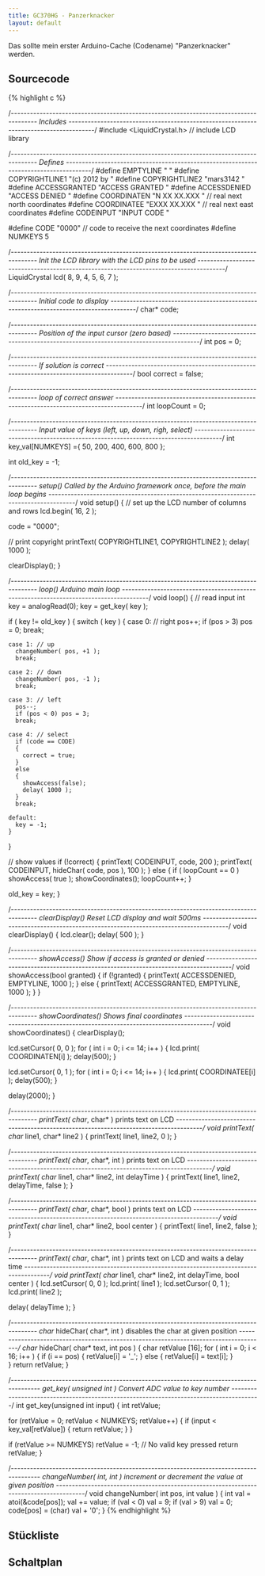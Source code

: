 ```yaml
---
title: GC370HG - Panzerknacker
layout: default
---
```

Das sollte mein erster Arduino-Cache (Codename) "Panzerknacker" werden.

## Sourcecode

{% highlight c %}

/*--------------------------------------------------------------------------------------
 Includes
 --------------------------------------------------------------------------------------*/
#include <LiquidCrystal.h>   // include LCD library

/*--------------------------------------------------------------------------------------
 Defines
 --------------------------------------------------------------------------------------*/
#define EMPTYLINE      "                "
#define COPYRIGHTLINE1 "(c) 2012 by     "
#define COPYRIGHTLINE2 "mars3142        "
#define ACCESSGRANTED  "ACCESS GRANTED  "
#define ACCESSDENIED   "ACCESS DENIED   "
#define COORDINATEN    "N XX XX.XXX     " // real next north coordinates
#define COORDINATEE    "EXXX XX.XXX     " // real next east coordinates
#define CODEINPUT      "INPUT CODE      "

#define CODE           "0000"             // code to receive the next coordinates
#define NUMKEYS        5

/*--------------------------------------------------------------------------------------
 Init the LCD library with the LCD pins to be used
 --------------------------------------------------------------------------------------*/
LiquidCrystal lcd( 8, 9, 4, 5, 6, 7 );

/*--------------------------------------------------------------------------------------
 Initial code to display
 --------------------------------------------------------------------------------------*/
char* code;

/*--------------------------------------------------------------------------------------
 Position of the input cursor (zero based)
 --------------------------------------------------------------------------------------*/
int pos = 0;

/*--------------------------------------------------------------------------------------
 If solution is correct
 --------------------------------------------------------------------------------------*/
bool correct = false;

/*--------------------------------------------------------------------------------------
 loop of correct answer
 --------------------------------------------------------------------------------------*/
int loopCount = 0;

/*--------------------------------------------------------------------------------------
 Input value of keys
 (left, up, down, righ, select)
 --------------------------------------------------------------------------------------*/
int key_val[NUMKEYS] ={ 
  50, 200, 400, 600, 800 }; 

int old_key = -1;

/*--------------------------------------------------------------------------------------
 setup()
 Called by the Arduino framework once, before the main loop begins
 --------------------------------------------------------------------------------------*/
void setup()
{
  // set up the LCD number of columns and rows
  lcd.begin( 16, 2 );

  code = "0000";

  // print copyright
  printText( COPYRIGHTLINE1, COPYRIGHTLINE2 );
  delay( 1000 );

  clearDisplay();
}

/*--------------------------------------------------------------------------------------
 loop()
 Arduino main loop
 --------------------------------------------------------------------------------------*/
void loop()
{
  // read input
  int key = analogRead(0);
  key = get_key( key );

  if ( key != old_key ) 
  {
    switch ( key )
    {
    case 0: // right
      pos++;
      if (pos > 3) pos = 0;
      break;

    case 1: // up
      changeNumber( pos, +1 );
      break;

    case 2: // down
      changeNumber( pos, -1 );
      break;

    case 3: // left
      pos--;
      if (pos < 0) pos = 3;
      break;

    case 4: // select
      if (code == CODE)
      {
        correct = true;
      }
      else
      {
        showAccess(false);
        delay( 1000 );
      }
      break;

    default:
      key = -1;
    }
  }

  // show values
  if (!correct)
  {
    printText( CODEINPUT, code, 200 );
    printText( CODEINPUT, hideChar( code, pos ), 100 );
  }
  else
  {
    if ( loopCount == 0 ) showAccess( true );
    showCoordinates();
    loopCount++;
  }

  old_key = key;
}

/*--------------------------------------------------------------------------------------
 clearDisplay()
 Reset LCD display and wait 500ms
 --------------------------------------------------------------------------------------*/
void clearDisplay()
{
  lcd.clear();
  delay( 500 );
}

/*--------------------------------------------------------------------------------------
 showAccess()
 Show if access is granted or denied
 --------------------------------------------------------------------------------------*/
void showAccess(bool granted)
{
  if (!granted)
  {
    printText( ACCESSDENIED, EMPTYLINE, 1000 );
  } 
  else
  {
    printText( ACCESSGRANTED, EMPTYLINE, 1000 );
  }
}

/*--------------------------------------------------------------------------------------
 showCoordinates()
 Shows final coordinates
 --------------------------------------------------------------------------------------*/
void showCoordinates()
{
  clearDisplay();

  lcd.setCursor( 0, 0 );
  for ( int i = 0; i <= 14; i++ )
  {
    lcd.print( COORDINATEN[i] );
    delay(500);
  }

  lcd.setCursor( 0, 1 );
  for ( int i = 0; i <= 14; i++ )
  {
    lcd.print( COORDINATEE[i] );
    delay(500);
  }

  delay(2000);
}

/*--------------------------------------------------------------------------------------
 printText( char*, char* )
 prints text on LCD
 --------------------------------------------------------------------------------------*/
void printText( char* line1, char* line2 )
{
  printText( line1, line2, 0 );
}

/*--------------------------------------------------------------------------------------
 printText( char*, char*, int )
 prints text on LCD
 --------------------------------------------------------------------------------------*/
void printText( char* line1, char* line2, int delayTime )
{
  printText( line1, line2, delayTime, false );
}

/*--------------------------------------------------------------------------------------
 printText( char*, char*, bool )
 prints text on LCD
 --------------------------------------------------------------------------------------*/
void printText( char* line1, char* line2, bool center )
{
  printText( line1, line2, false );
}

/*--------------------------------------------------------------------------------------
 printText( char*, char*, int )
 prints text on LCD and waits a delay time
 --------------------------------------------------------------------------------------*/
void printText( char* line1, char* line2, int delayTime, bool center )
{
  lcd.setCursor( 0, 0 );
  lcd.print( line1 );
  lcd.setCursor( 0, 1 );
  lcd.print( line2 );

  delay( delayTime );
}

/*--------------------------------------------------------------------------------------
 char* hideChar( char*, int )
 disables the char at given position
 --------------------------------------------------------------------------------------*/
char* hideChar( char* text, int pos )
{
  char retValue [16];
  for ( int i = 0; i < 16; i++ )
  {
    if (i == pos)
    {
      retValue[i] = '_';
    }
    else
    {
      retValue[i]  = text[i];
    }      
  }
  return retValue;
}

/*---------------------------------------------------------------------------------------
 get_key( unsigned int )
 Convert ADC value to key number
 ---------------------------------------------------------------------------------------*/
int get_key(unsigned int input)
{
  int retValue;

  for (retValue = 0; retValue < NUMKEYS; retValue++)
  {
    if (input < key_val[retValue])
    {
      return retValue;
    }
  }

  if (retValue >= NUMKEYS) retValue = -1;  // No valid key pressed
  return retValue;
}

/*---------------------------------------------------------------------------------------
 changeNumber( int, int )
 increment or decrement the value at given position 
 ---------------------------------------------------------------------------------------*/
void changeNumber( int pos, int value )
{
  int val = atoi(&code[pos]);
  val += value;
  if (val < 0) val = 9;
  if (val > 9) val = 0;
  code[pos] = (char) val + '0';
}
{% endhighlight %}

## Stückliste

## Schaltplan